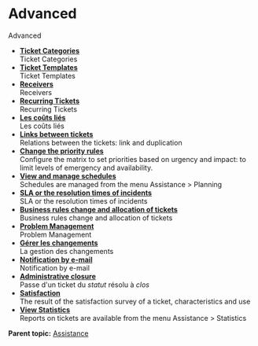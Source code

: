 Advanced
========

Advanced

-   **[Ticket Categories](../glpi/helpdesk_advanced_categories.html)**\
     Ticket Categories
-   **[Ticket Templates](../glpi/helpdesk_advanced_templates.html)**\
     Ticket Templates
-   **[Receivers](../glpi/helpdesk_advanced_collectors.html)**\
     Receivers
-   **[Recurring Tickets](../glpi/helpdesk_advanced_recurrent.html)**\
     Recurring Tickets
-   **[Les coûts liés](../glpi/helpdesk_advanced_cost.html)**\
     Les coûts liés
-   **[Links between tickets](../glpi/helpdesk_ticket_link.html)**\
     Relations between the tickets: link and duplication
-   **[Change the priority
    rules](../glpi/helpdesk_advanced_ordering.html)**\
     Configure the matrix to set priorities based on urgency and impact:
    to limit levels of emergency and availability.
-   **[View and manage schedules](../glpi/helpdesk_planning.html)**\
     Schedules are managed from the menu Assistance \> Planning
-   **[SLA or the resolution times of
    incidents](../glpi/helpdesk_advanced_sla.html)**\
     SLA or the resolution times of incidents
-   **[Business rules change and allocation of
    tickets](../glpi/helpdesk_advanced_businessrules.html)**\
     Business rules change and allocation of tickets
-   **[Problem Management](../glpi/helpdesk_advanced_problems.html)**\
     Problem Management
-   **[Gérer les changements](../glpi/helpdesk_advanced_changes.html)**\
     La gestion des changements
-   **[Notification by
    e-mail](../glpi/helpdesk_advanced_notifications.html)**\
     Notification by e-mail
-   **[Administrative
    closure](../glpi/helpdesk_advanced_administrativeclose.html)**\
     Passe d'un ticket du *statut* résolu à *clos*
-   **[Satisfaction](../glpi/helpdesk_ticket_satisfaction.html)**\
     The result of the satisfaction survey of a ticket, characteristics
    and use
-   **[View Statistics](../glpi/helpdesk_stat.html)**\
     Reports on tickets are available from the menu Assistance \>
    Statistics

**Parent topic:**
[Assistance](../glpi/helpdesk.html "The GLPI Assistance help desk")
